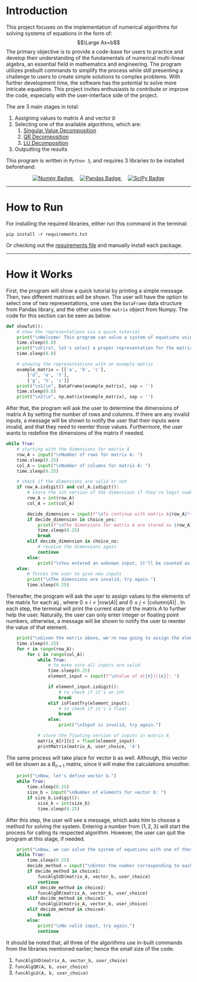 # Introduction
This project focuses on the implementation of numerical algorithms for solving systems of equations in the form of: $$\Large Ax=b$$
The primary objective is to provide a code-base for users to practice and develop their understanding of the fundamentals of numerical multi-linear algebra, an essential field in mathematics and engineering. The program utilizes prebuilt commands to simplify the process while still presenting a challenge to users to create simple solutions to complex problems. With further development time, the software has the potential to solve more intricate equations. This project invites enthusiasts to contribute or improve the code, especially with the user-interface side of the project.

The are 3 main stages in total:
1. Assigning values to matrix $A$ and vector $b$
2. Selecting one of the available algorithms, which are:
    1. [Singular Value Decomposition](https://en.wikipedia.org/wiki/Singular_value_decomposition)
    2. [QR Decomposition](https://en.wikipedia.org/wiki/QR_decomposition)
    3. [LU Decomposition](https://en.wikipedia.org/wiki/LU_decomposition)
3. Outputting the results

This program is written in `Python 3`, and requires 3 libraries to be installed beforehand:
<p align="center">
    <a href="https://numpy.org/" target="_blank">
        <img src="https://img.shields.io/badge/numpy-%23013243.svg?style=for-the-badge&logo=numpy&logoColor=white" alt="Numpy Badge" />
    </a>
    &nbsp;
    &nbsp;
    <a href="https://pandas.pydata.org/" target="_blank">
        <img src="https://img.shields.io/badge/pandas-%23150458.svg?style=for-the-badge&logo=pandas&logoColor=white" alt="Pandas Badge" />
    </a>
    &nbsp;
    &nbsp;
    <a href="https://scipy.org/" target="_blank">
        <img src="https://img.shields.io/badge/SciPy-%230C55A5.svg?style=for-the-badge&logo=scipy&logoColor=%white" alt="SciPy Badge" />
    </a>
</p>

---

# How to Run
For installing the required libraries, either run this command in the terminal:
```
pip install -r requirements.txt
```

Or checking out the [requirements file](https://github.com/KouroshKSH/NMLA-Algorithms/blob/master/requirements.txt) and manually install each package.

---

# How it Works
First, the program will show a quick tutorial by printing a simple message. Then, two different matrices will be shown. The user will have the option to select one of two representations, one uses the `DataFrame` data structure from Pandas library, and the other uses the `matrix` object from Numpy. The code for this section can be seen as below:
```python
def showTut():
    # show the representations via a quick tutorial
    print("\nWelcome! This program can solve a system of equations using three different methods: \n\t1) SVD\t2) QR\t3) LU")
    time.sleep(0.8)
    print("\nFirst, let's select a proper representation for the matrices.\n\tHere are the different representations:\n")
    time.sleep(0.8)

    # showing the representations with an example matrix
    example_matrix = [['a', 'b', 'c'],
        ['d', 'e', 'f'],
        ['g', 'h', 'i']]
    print("\n1)\n", DataFrame(example_matrix), sep = '')
    time.sleep(0.8)
    print("\n2)\n", np.matrix(example_matrix), sep = '')
```

After that, the program will ask the user to determine the dimensions of matrix A by setting the number of rows and columns. If there are any invalid inputs, a message will be shown to notify the user that their inputs were invalid, and that they need to reenter those values. Furthermore, the user wants to redefine the dimensions of the matrix if needed.
```python
while True:
    # starting with the dimensions for matrix A
    row_A = input("\nNumber of rows for matrix A: ")
    time.sleep(0.25)
    col_A = input("\nNumber of columns for matrix A: ")
    time.sleep(0.25)

    # check if the dimensions are valid or not
    if row_A.isdigit() and col_A.isdigit():
        # store the int version of the dimensions if they're legit numbers
        row_A = int(row_A)
        col_A = int(col_A)

        decide_dimension = input(f"\nTo continue with matrix A{row_A}*{col_A}, enter 'y' for yes or 'n' to reassign the dimensions: ")
        if decide_dimension in choice_yes:
            print(f"\nThe dimensions for matrix A are stored as {row_A} and {col_A}.")
            time.sleep(0.25)
            break
        elif decide_dimension in choice_no:
            # receive the dimensions again
            continue
        else:
            print("\nYou entered an unknown input, it'll be counted as a 'no'.")
    else:
        # forces the user to give new inputs
        print("\nThe dimensions are invalid, try again.")
        time.sleep(0.25)
```

Thereafter, the program will ask the user to assign values to the elements of the matrix for each aij , where $0 \leq i < | \text{row} (A)|$ and $0 \leq j < | \text{column} (A)|$ . In each step, the terminal will print the current state of the matrix $A$ to further help the user. Naturally, the user can only enter integer or floating point numbers, otherwise, a message will be shown to notify the user to reenter the value of that element.
```python
    print("\nGiven the matrix above, we're now going to assign the elements one by one.")
    time.sleep(0.25)
    for r in range(row_A):
        for c in range(col_A):
            while True:
                # to make sure all inputs are valid
                time.sleep(0.25)
                element_input = input(f"\nValue of a[{r}][{c}]: ")

                if element_input.isdigit():
                    # to check if it's an int
                    break
                elif isFloatTry(element_input):
                    # to check if it's a float
                    break
                else:
                    print("\nInput is invalid, try again.")

            # store the floating version of inputs in matrix A
            matrix_A[r][c] = float(element_input)
            printMatrix(matrix_A, user_choice, 'A')
```

The same process will take place for vector b as well. Although, this vector will be shown as a $B_{n \times 1}$ matrix, since it will make the calculations smoother.
```python
    print("\nNow, let's define vector b.")
    while True:
        time.sleep(0.25)
        size_b = input("\nNumber of elements for vector b: ")
        if size_b.isdigit():
            size_b = int(size_b)
            time.sleep(0.25)
```

After this step, the user will see a message, which asks him to choose a method for solving the system. Entering a number from $\{ 1, 2, 3 \}$ will start the process for calling its respected algorithm. However, the user can quit the program at this stage, if needed.
```python
    print("\nNow, we can solve the system of equations with one of these methods:\n\t1) SVD\t2) QR\t3) LU")
    while True:
        time.sleep(0.25)
        decide_method = input("\nEnter the number corresponding to each method, or quit by entering '0': ")
        if decide_method in choice1:
            funcAlgSVD(matrix_A, vector_b, user_choice)
            continue
        elif decide_method in choice2:
            funcAlgQR(matrix_A, vector_b, user_choice)
        elif decide_method in choice3:
            funcAlgLU(matrix_A, vector_b, user_choice)
        elif decide_method in choice4:
            break
        else:
            print("\nNo valid input, try again.")
            continue
```

It should be noted that, all three of the algorithms use in-built commands from the libraries mentioned earlier; hence the small size of the code.
1. `funcAlgSVD(matrix_A, vector_b, user_choice)`
2. `funcAlgQR(A, b, user_choice)`
3. `funcAlgLU(A, b, user_choice)`
